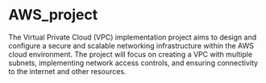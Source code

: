 # AWS_project
The Virtual Private Cloud (VPC) implementation project aims to design and configure a secure and scalable networking infrastructure within the AWS cloud environment. The project will focus on creating a VPC with multiple subnets, implementing network access controls, and ensuring connectivity to the internet and other resources.

